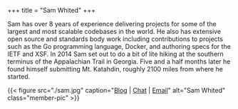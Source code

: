 +++
title = "Sam Whited"
+++

Sam has over 8 years of experience delivering projects for some of the largest
and most scalable codebases in the world.
He also has extensive open source and standards body work including
contributions to projects such as the Go programming language, Docker, and
authoring specs for the IETF and XSF.
In 2014 Sam set out to do a bit of lite hiking at the southern terminus of the
Appalachian Trail in Georgia.
Five and a half months later he found himself submitting Mt. Katahdin, roughly
2100 miles from where he started.

{{< figure src="./sam.jpg" caption="[Blog](https://blog.samwhited.com) | [Chat](xmpp:sam@samwhited.com?message) | [Email](mailto:sam@samwhited.com)" alt="Sam Whited" class="member-pic" >}}
